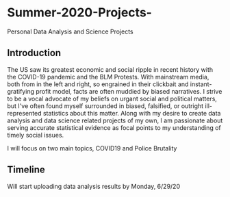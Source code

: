 # Summer-2020-Projects-
Personal Data Analysis and Science Projects 

## Introduction 
The US saw its greatest economic and social ripple in recent history with the COVID-19 pandemic and the BLM Protests. With mainstream media, both from in the left and right, so engrained in their clickbait and instant-gratifying profit model, facts are often muddied by biased narratives. I strive to be a vocal advocate of my beliefs on urgant social and political matters, but I've often found myself surrounded in biased, falsified, or outright ill-represented statistics about this matter. Along with my desire to create data analysis and data science related projects of my own, I am passionate about serving accurate statistical evidence as focal points to my understanding of timely social issues. 

I will focus on two main topics, COVID19 and Police Brutality 


## Timeline 
Will start uploading data analysis results by Monday, 6/29/20
